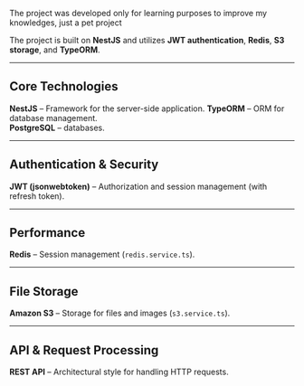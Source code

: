 The project was developed only for learning purposes to improve my knowledges, just a pet project

The project is built on **NestJS** and utilizes **JWT authentication**, **Redis**, **S3 storage**, and **TypeORM**.

---

## Core Technologies
**NestJS** – Framework for the server-side application.
**TypeORM** – ORM for database management.  
**PostgreSQL** – databases.

---

## Authentication & Security
**JWT (jsonwebtoken)** – Authorization and session management (with refresh token).

---

## Performance
**Redis** – Session management (`redis.service.ts`).  

---

## File Storage
**Amazon S3** – Storage for files and images (`s3.service.ts`).  

---

## API & Request Processing
**REST API** – Architectural style for handling HTTP requests.  
